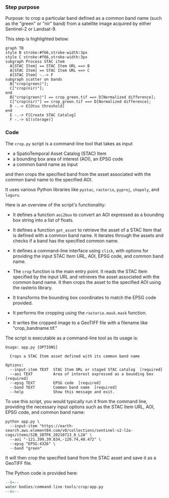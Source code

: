 ### Step purpose 

Purpose: to crop a particular band defined as a common band name (such as the "green" or "nir" band) from a satellite image acquired by either Sentinel-2 or Landsat-9. 

This step is highlighted below:

``` mermaid
graph TB
style B stroke:#f66,stroke-width:3px
style C stroke:#f66,stroke-width:3px
subgraph Process STAC item
  A[STAC Item] == STAC Item URL ==> B
  A[STAC Item] == STAC Item URL ==> C
  A[STAC Item] -.-> F
subgraph scatter on bands
  B["crop(green)"];
  C["crop(nir)"];
end
  B["crop(green)"] == crop_green.tif ==> D[Normalized difference];
  C["crop(nir)"] == crop_green.tif ==> D[Normalized difference];
  D -.-> E[Otsu threshold]
end
  E -.-> F[Create STAC Catalog]
  F -.-> G[(storage)]
```

### Code

The `crop.py` script is a command-line tool that takes as input

* a SpatioTemporal Asset Catalog (STAC) Item
* a bounding box area of interest (AOI), an EPSG code
* a common band name as input

and then crops the specified band from the asset associated with the common band name to the specified AOI. 

It uses various Python libraries like `pystac`, `rasterio`, `pyproj`, `shapely`, and `loguru`.

Here is an overview of the script's functionality:

* It defines a function `aoi2box` to convert an AOI expressed as a bounding box string into a list of floats.

* It defines a function `get_asset` to retrieve the asset of a STAC Item that is defined with a common band name. It iterates through the assets and checks if a band has the specified common name.

* It defines a command-line interface using `click`, with options for providing the input STAC Item URL, AOI, EPSG code, and common band name.

* The `crop` function is the main entry point. It reads the STAC Item specified by the input URL and retrieves the asset associated with the common band name. It then crops the asset to the specified AOI using the rasterio library.

* It transforms the bounding box coordinates to match the EPSG code provided.

* It performs the cropping using the `rasterio.mask.mask` function.

* It writes the cropped image to a GeoTIFF file with a filename like "crop_bandname.tif."

The script is executable as a command-line tool as its usage is:

```
Usage: app.py [OPTIONS]

  Crops a STAC Item asset defined with its common band name

Options:
  --input-item TEXT  STAC Item URL or staged STAC catalog  [required]
  --aoi TEXT         Area of interest expressed as a bounding box  [required]
  --epsg TEXT        EPSG code  [required]
  --band TEXT        Common band name  [required]
  --help             Show this message and exit.
```

To use this script, you would typically run it from the command line, providing the necessary input options such as the STAC Item URL, AOI, EPSG code, and common band name: 

```
python app.py \
  --input-item "https://earth-search.aws.element84.com/v0/collections/sentinel-s2-l2a-cogs/items/S2B_10TFK_20210713_0_L2A" \
  --aoi "-121.399,39.834,-120.74,40.472" \
  --epsg "EPSG:4326" \
  --band "green" 
```

It will then crop the specified band from the STAC asset and save it as a GeoTIFF file.

The Python code is provided here:

```python linenums="1" title="water-bodies/command-line-tools/crop/app.py"
--8<--
water-bodies/command-line-tools/crop/app.py
--8<--
```